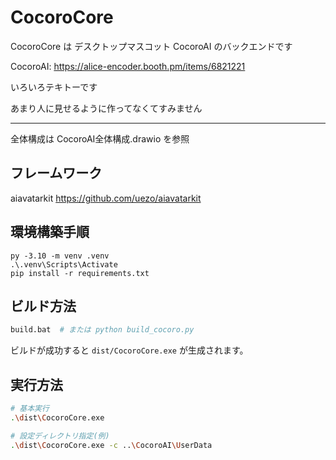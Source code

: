 # CocoroCore

CocoroCore は デスクトップマスコット CocoroAI のバックエンドです

CocoroAI: https://alice-encoder.booth.pm/items/6821221

いろいろテキトーです

あまり人に見せるように作ってなくてすみません

----

全体構成は CocoroAI全体構成.drawio を参照

## フレームワーク
aiavatarkit
https://github.com/uezo/aiavatarkit

## 環境構築手順
```
py -3.10 -m venv .venv
.\.venv\Scripts\Activate
pip install -r requirements.txt
```

## ビルド方法

```bash
build.bat  # または python build_cocoro.py
```

ビルドが成功すると `dist/CocoroCore.exe` が生成されます。

## 実行方法

```bash
# 基本実行
.\dist\CocoroCore.exe

# 設定ディレクトリ指定(例)
.\dist\CocoroCore.exe -c ..\CocoroAI\UserData
```
